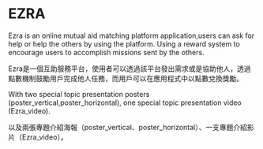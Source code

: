 # EZRA
Ezra is an online mutual aid matching platform application,users can ask for help or help the others by using the platform. Using a reward system to encourage users to accomplish missions sent by the others.

Ezra是一個互助服務平台，使用者可以透過該平台發出需求或是協助他人，透過點數機制鼓勵用戶完成他人任務，而用戶可以在應用程式中以點數兌換獎勵。

With two special topic presentation posters (poster_vertical,poster_horizontal), one special topic presentation video (Ezra_video).

以及兩張專題介紹海報（poster_vertical、poster_horizontal）、一支專題介紹影片（Ezra_video）。
